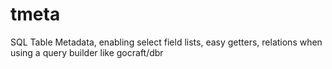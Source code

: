# tmeta
SQL Table Metadata, enabling select field lists, easy getters, relations when using a query builder like gocraft/dbr

